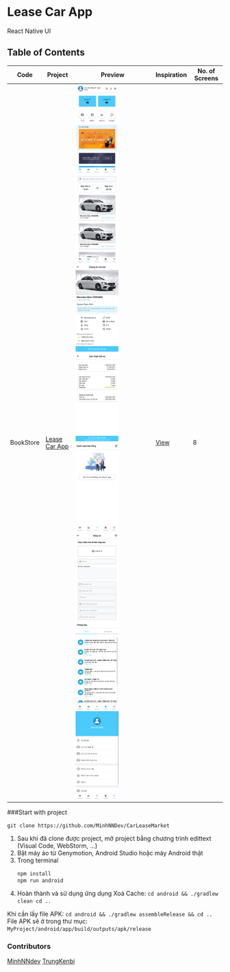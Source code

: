 # Lease Car App

React Native UI


## Table of Contents

| Code | Project | Preview | Inspiration | No. of Screens |
| ------ | ------ | ------ | ------ | ------ |
| BookStore | [Lease Car App](https://github.com/MinhNNDev/CarLeaseMarket) | <img src="https://github.com/MinhNNDev/CarLeaseMarket/blob/master/README/home.png" width="100" /><img src="https://github.com/MinhNNDev/CarLeaseMarket/blob/master/README/lease.png" width="100" /><img src="https://github.com/MinhNNDev/CarLeaseMarket/blob/master/README/details.png" width="100" /><img src="https://github.com/MinhNNDev/CarLeaseMarket/blob/master/README/invoice.png" width="100" /><img src="https://github.com/MinhNNDev/CarLeaseMarket/blob/master/README/listpost.png" width="100" /><img src="https://github.com/MinhNNDev/CarLeaseMarket/blob/master/README/postcar.png" width="100" /><img src="https://github.com/MinhNNDev/CarLeaseMarket/blob/master/README/notify.png" width="100" /><img src="https://github.com/MinhNNDev/CarLeaseMarket/blob/master/README/extend.png" width="100" /> | [View](https://github.com/MinhNNDev/CarLeaseMarket) | 8 |

###Start with project
```
git clone https://github.com/MinhNNDev/CarLeaseMarket
```
1. Sau khi đã clone được project, mở project bằng chương trình edittext (Visual Code, WebStorm, ...)
2. Bật máy ảo từ Genymotion, Android Studio hoặc máy Android thật
3. Trong terminal
    ```
    npm install
    npm run android
    ```
4. Hoàn thành và sử dụng ứng dụng
Xoá Cache: ```cd android && ./gradlew clean cd .. ```

Khi cần lấy file APK: ```cd android && ./gradlew assembleRelease && cd ..```
File APK sẽ ở trong thư mục: ```MyProject/android/app/build/outputs/apk/release```

### Contributors
[MinhNNdev](https://github.com/MinhNNDev)
[TrungKenbi](https://github.com/trungkenbi)
